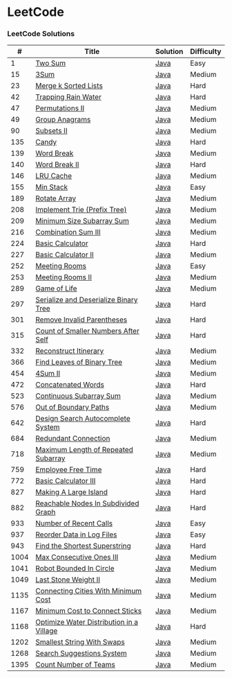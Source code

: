 LeetCode
========

### LeetCode Solutions


| # | Title | Solution | Difficulty |
|---| ----- | -------- | ---------- |
|1|[Two Sum](https://leetcode.com/problems/two-sum/) | [Java](./Solutions/1.java)|Easy|
|15|[3Sum](https://leetcode.com/problems/3sum/) | [Java](./Solutions/15.java)|Medium|
|23|[Merge k Sorted Lists](https://leetcode.com/problems/merge-k-sorted-lists/) | [Java](./Solutions/23.java)|Hard|
|42|[Trapping Rain Water](https://leetcode.com/problems/trapping-rain-water/) | [Java](./Solutions/42.java)|Hard|
|47|[Permutations II](https://leetcode.com/problems/permutations-ii/) | [Java](./Solutions/47.java)|Medium|
|49|[Group Anagrams](https://leetcode.com/problems/group-anagrams/) | [Java](./Solutions/49.java)|Medium|
|90|[Subsets II](https://leetcode.com/problems/subsets-ii/) | [Java](./Solutions/90.java)|Medium|
|135|[Candy](https://leetcode.com/problems/candy/) | [Java](./Solutions/135.java)|Hard|
|139|[Word Break](https://leetcode.com/problems/word-break/) | [Java](./Solutions/139.java)|Medium|
|140|[Word Break II](https://leetcode.com/problems/word-break-ii/) | [Java](./Solutions/140.java)|Hard|
|146|[LRU Cache](https://leetcode.com/problems/lru-cache/) | [Java](./Solutions/146.java)|Medium|
|155|[Min Stack](https://leetcode.com/problems/min-stack/) | [Java](./Solutions/155.java)|Easy|
|189|[Rotate Array](https://leetcode.com/problems/rotate-array/) | [Java](./Solutions/189.java)|Medium|
|208|[Implement Trie (Prefix Tree)](https://leetcode.com/problems/implement-trie-prefix-tree/) | [Java](./Solutions/208.java)|Medium|
|209|[Minimum Size Subarray Sum](https://leetcode.com/problems/minimum-size-subarray-sum/) | [Java](./Solutions/209.java)|Medium|
|216|[Combination Sum III](https://leetcode.com/problems/combination-sum-iii/submissions/) | [Java](./Solutions/216.java)|Medium|
|224|[Basic Calculator](https://leetcode.com/problems/basic-calculator/) | [Java](./Solutions/224.java)|Hard|
|227|[Basic Calculator II](https://leetcode.com/problems/basic-calculator-ii/) | [Java](./Solutions/227.java)|Medium|
|252|[Meeting Rooms](https://leetcode.com/problems/meeting-rooms/) | [Java](./Solutions/252.java)|Easy|
|253|[Meeting Rooms II](https://leetcode.com/problems/meeting-rooms-ii/) | [Java](./Solutions/253.java)|Medium|
|289|[Game of Life](https://leetcode.com/problems/game-of-life/) | [Java](./Solutions/289.java)|Medium|
|297|[Serialize and Deserialize Binary Tree](https://leetcode.com/problems/serialize-and-deserialize-binary-tree/) | [Java](./Solutions/297.java)|Hard|
|301|[Remove Invalid Parentheses](https://leetcode.com/problems/remove-invalid-parentheses/) | [Java](./Solutions/301.java)|Hard|
|315|[Count of Smaller Numbers After Self](https://leetcode.com/problems/count-of-smaller-numbers-after-self/) | [Java](./Solutions/315.java)|Hard|
|332|[Reconstruct Itinerary](https://leetcode.com/problems/reconstruct-itinerary/) | [Java](./Solutions/332.java)|Medium|
|366|[Find Leaves of Binary Tree](https://leetcode.com/problems/find-leaves-of-binary-tree/) | [Java](./Solutions/366.java)|Medium|
|454|[4Sum II](https://leetcode.com/problems/4sum-ii/) | [Java](./Solutions/454.java)|Medium|
|472|[Concatenated Words](https://leetcode.com/problems/concatenated-words/) | [Java](./Solutions/472.java)|Hard|
|523|[Continuous Subarray Sum](https://leetcode.com/problems/continuous-subarray-sum/submissions/) | [Java](./Solutions/523.java)|Medium|
|576|[Out of Boundary Paths](https://leetcode.com/problems/out-of-boundary-paths/) | [Java](./Solutions/576.java)|Medium|
|642|[Design Search Autocomplete System](https://leetcode.com/problems/design-search-autocomplete-system/) | [Java](./Solutions/642.java)|Hard|
|684|[Redundant Connection](https://leetcode.com/problems/redundant-connection/) | [Java](./Solutions/684.java)|Medium|
|718|[Maximum Length of Repeated Subarray](https://leetcode.com/problems/maximum-length-of-repeated-subarray/) | [Java](./Solutions/718.java)|Medium|
|759|[Employee Free Time](https://leetcode.com/problems/employee-free-time/) | [Java](./Solutions/759.java)|Hard|
|772|[Basic Calculator III](https://leetcode.com/problems/basic-calculator-iii/) | [Java](./Solutions/772.java)|Hard|
|827|[Making A Large Island](https://leetcode.com/problems/making-a-large-island/) | [Java](./Solutions/827.java)|Hard|
|882|[Reachable Nodes In Subdivided Graph](https://leetcode.com/problems/reachable-nodes-in-subdivided-graph/) | [Java](./Solutions/882.java)|Hard|
|933|[Number of Recent Calls](https://leetcode.com/problems/number-of-recent-calls/) | [Java](./Solutions/933.java)|Easy|
|937|[Reorder Data in Log Files](https://leetcode.com/problems/reorder-data-in-log-files/) | [Java](./Solutions/937.java)|Easy|
|943|[Find the Shortest Superstring](https://leetcode.com/problems/find-the-shortest-superstring/) | [Java](./Solutions/943.java)|Hard|
|1004|[Max Consecutive Ones III](https://leetcode.com/problems/max-consecutive-ones-iii/) | [Java](./Solutions/1004.java)|Medium|
|1041|[Robot Bounded In Circle](https://leetcode.com/problems/robot-bounded-in-circle/) | [Java](./Solutions/1041.java)|Medium|
|1049|[Last Stone Weight II](https://leetcode.com/problems/last-stone-weight-ii/) | [Java](./Solutions/1049.java)|Medium|
|1135|[Connecting Cities With Minimum Cost](https://leetcode.com/problems/connecting-cities-with-minimum-cost/) | [Java](./Solutions/1135.java)|Medium|
|1167|[Minimum Cost to Connect Sticks](https://leetcode.com/problems/minimum-cost-to-connect-sticks/) | [Java](./Solutions/1167.java)|Medium|
|1168|[Optimize Water Distribution in a Village](https://leetcode.com/problems/optimize-water-distribution-in-a-village/) | [Java](./Solutions/1168.java)|Hard|
|1202|[Smallest String With Swaps](https://leetcode.com/problems/smallest-string-with-swaps/) | [Java](./Solutions/1202.java)|Medium|
|1268|[Search Suggestions System](https://leetcode.com/problems/search-suggestions-system/) | [Java](./Solutions/1268.java)|Medium|
|1395|[Count Number of Teams](https://leetcode.com/problems/count-number-of-teams/) | [Java](./Solutions/1395.java)|Medium|